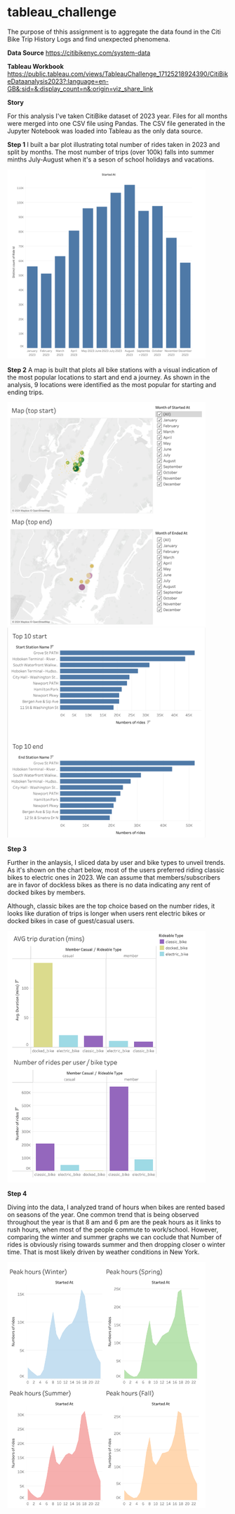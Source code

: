 # tableau_challenge

The purpose of thhis assignment is to aggregate the data found in the Citi Bike Trip History Logs and find unexpected phenomena.

**Data Source**
https://citibikenyc.com/system-data

**Tableau Workbook**
https://public.tableau.com/views/TableauChallenge_17125218924390/CitiBikeDataanalysis2023?:language=en-GB&:sid=&:display_count=n&:origin=viz_share_link

**Story**

For this analysis I've taken CitiBike dataset of 2023 year. Files for all months were merged into one CSV file using Pandas. The CSV file generated in the Jupyter Notebook was loaded into Tableau as the only data source.

**Step 1**
I built a bar plot illustrating total number of rides taken in 2023 and split by months. The most number of trips (over 100k) falls into summer minths July-August when it's a seson of school holidays and vacations.

<img width="452" alt="Raw data" src="https://github.com/askarovamari/tableau_challenge/blob/main/Total%20number%20of%20rides.png">


**Step 2**
A map is built that plots all bike stations with a visual indication of the most popular locations to start and end a journey. As shown in the analysis, 9 locations were identified as the most popular for starting and ending trips.

<img width="452" alt="Raw data" src="https://github.com/askarovamari/tableau_challenge/blob/main/Map.png">
<img width="452" alt="Raw data" src="https://github.com/askarovamari/tableau_challenge/blob/main/Top%2010%20bar%20chart.png">


**Step 3**

Further in the anlaysis, I sliced data by user and bike types to unveil trends. As it's shown on the chart below, most of the users preferred riding classic bikes to electric ones in 2023. We can assume that members/subscribers are in favor of dockless bikes as there is no data indicating any rent of docked bikes by members.

Although, classic bikes are the top choice based on the number rides, it looks like duration of trips is longer when users rent electric bikes or docked bikes in case of guest/casual users.

<img width="452" alt="Raw data" src="https://github.com/askarovamari/tableau_challenge/blob/main/Metrics%20per%20user_bike%20type.png">


**Step 4**

Diving into the data, I analyzed trand of hours when bikes are rented based on seasons of the year. One common trend that is being observed throughout the year is that 8 am and 6 pm are the peak hours as it links to rush hours, when most of the people commute to work/school. However, comparing the winter and summer graphs we can coclude that Number of rides is obviously rising towards summer and then dropping closer o winter time. That is most likely driven by weather conditions in New York.

<img width="452" alt="Raw data" src="https://github.com/askarovamari/tableau_challenge/blob/main/Peak%20hours%20by%20seasons.png">
